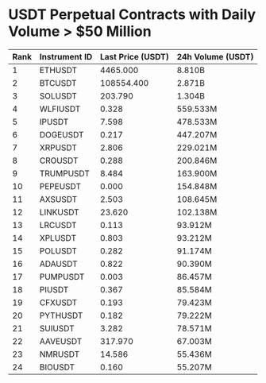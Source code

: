 # USDT Perpetual Contracts with Daily Volume > $50 Million

| Rank | Instrument ID | Last Price (USDT) | 24h Volume (USDT) |
|------|---------------|-------------------|-------------------|
| 1 | ETHUSDT | 4465.000 | 8.810B |
| 2 | BTCUSDT | 108554.400 | 2.871B |
| 3 | SOLUSDT | 203.790 | 1.304B |
| 4 | WLFIUSDT | 0.328 | 559.533M |
| 5 | IPUSDT | 7.598 | 478.533M |
| 6 | DOGEUSDT | 0.217 | 447.207M |
| 7 | XRPUSDT | 2.806 | 229.021M |
| 8 | CROUSDT | 0.288 | 200.846M |
| 9 | TRUMPUSDT | 8.484 | 163.900M |
| 10 | PEPEUSDT | 0.000 | 154.848M |
| 11 | AXSUSDT | 2.503 | 108.645M |
| 12 | LINKUSDT | 23.620 | 102.138M |
| 13 | LRCUSDT | 0.113 | 93.912M |
| 14 | XPLUSDT | 0.803 | 93.212M |
| 15 | POLUSDT | 0.282 | 91.174M |
| 16 | ADAUSDT | 0.822 | 90.390M |
| 17 | PUMPUSDT | 0.003 | 86.457M |
| 18 | PIUSDT | 0.367 | 85.584M |
| 19 | CFXUSDT | 0.193 | 79.423M |
| 20 | PYTHUSDT | 0.182 | 79.222M |
| 21 | SUIUSDT | 3.282 | 78.571M |
| 22 | AAVEUSDT | 317.970 | 67.003M |
| 23 | NMRUSDT | 14.586 | 55.436M |
| 24 | BIOUSDT | 0.160 | 55.207M |
